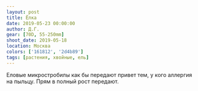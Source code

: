 ```yaml
---
layout: post
title: Ёлка
date: 2019-05-23 00:00:00
author: Д.Г.
gear: [70D, 55-250mm]
shoot_date: 2019-05-18
location: Москва
colors: ['161812', '2d4b89']
tags: [растения, хвойные, ель]
---
```

Еловые микростробилы как бы передают привет тем, у кого аллергия на пыльцу. Прям в полный рост передают.
